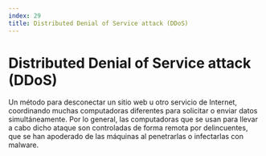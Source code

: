 ```yaml
---
index: 29
title: Distributed Denial of Service attack (DDoS)
---
```

# Distributed Denial of Service attack (DDoS)

Un método para desconectar un sitio web u otro servicio de Internet, coordinando muchas computadoras diferentes para solicitar o enviar datos simultáneamente. Por lo general, las computadoras que se usan para llevar a cabo dicho ataque son controladas de forma remota por delincuentes, que se han apoderado de las máquinas al penetrarlas o infectarlas con malware.